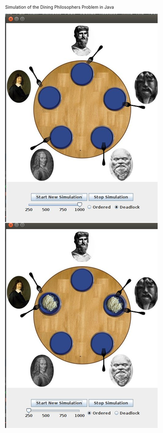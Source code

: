 Simulation of the Dining Philosophers Problem in Java

![!alt tag](https://raw.githubusercontent.com/alanrusnak/dining-philosophers-simulation/master/src/main/resources/screenshot1.jpg)
![alt tag](https://raw.githubusercontent.com/alanrusnak/dining-philosophers-simulation/master/src/main/resources/screenshot2.jpg)


